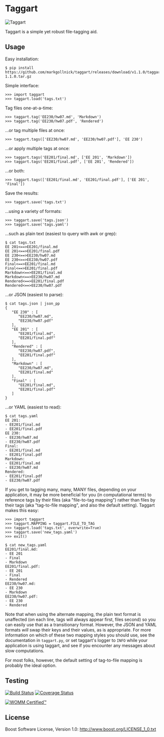 ﻿Taggart
=======

![Taggart](http://content.screencast.com/users/markgollnick/folders/Jing/media/31dd044b-f409-439d-947b-c9baa0499800/taggart.png)

Taggart is a simple yet robust file-tagging aid.


Usage
-----

Easy installation:

    $ pip install https://github.com/markgollnick/taggart/releases/download/v1.1.0/taggart-1.1.0.tar.gz

Simple interface:

    >>> import taggart
    >>> taggart.load('tags.txt')

Tag files one-at-a-time:

    >>> taggart.tag('EE230/hw07.md', 'Markdown')
    >>> taggart.tag('EE230/hw07.pdf', 'Rendered')

…or tag multiple files at once:

    >>> taggart.tags(['EE230/hw07.md', 'EE230/hw07.pdf'], 'EE 230')

…or apply multiple tags at once:

    >>> taggart.tags('EE201/final.md', ['EE 201', 'Markdown'])
    >>> taggart.tags('EE201/final.pdf', ['EE 201', 'Rendered'])

…or both:

    >>> taggart.tags(['EE201/final.md', 'EE201/final.pdf'], ['EE 201', 'Final'])

Save the results:

    >>> taggart.save('tags.txt')

…using a variety of formats:

    >>> taggart.save('tags.json')
    >>> taggart.save('tags.yaml')

…such as plain text (easiest to query with awk or grep):

    $ cat tags.txt
    EE 201<==>EE201/final.md
    EE 201<==>EE201/final.pdf
    EE 230<==>EE230/hw07.md
    EE 230<==>EE230/hw07.pdf
    Final<==>EE201/final.md
    Final<==>EE201/final.pdf
    Markdown<==>EE201/final.md
    Markdown<==>EE230/hw07.md
    Rendered<==>EE201/final.pdf
    Rendered<==>EE230/hw07.pdf

…or JSON (easiest to parse):

    $ cat tags.json | json_pp
    {
       "EE 230" : [
          "EE230/hw07.md",
          "EE230/hw07.pdf"
       ],
       "EE 201" : [
          "EE201/final.md",
          "EE201/final.pdf"
       ],
       "Rendered" : [
          "EE230/hw07.pdf",
          "EE201/final.pdf"
       ],
       "Markdown" : [
          "EE230/hw07.md",
          "EE201/final.md"
       ],
       "Final" : [
          "EE201/final.md",
          "EE201/final.pdf"
       ]
    }

…or YAML (easiest to read):

    $ cat tags.yaml
    EE 201:
    - EE201/final.md
    - EE201/final.pdf
    EE 230:
    - EE230/hw07.md
    - EE230/hw07.pdf
    Final:
    - EE201/final.md
    - EE201/final.pdf
    Markdown:
    - EE201/final.md
    - EE230/hw07.md
    Rendered:
    - EE201/final.pdf
    - EE230/hw07.pdf

If you get to tagging many, many, MANY files, depending on your application, it
may be more beneficial for you (in computational terms) to reference tags by
their files (aka "file-to-tag mapping") rather than files by their tags (aka
"tag-to-file mapping", and also the default setting). Taggart makes this easy:

    >>> import taggart
    >>> taggart.MAPPING = taggart.FILE_TO_TAG
    >>> taggart.load('tags.txt', overwrite=True)
    >>> taggart.save('new_tags.yaml')
    >>> exit()

    $ cat new_tags.yaml
    EE201/final.md:
    - EE 201
    - Final
    - Markdown
    EE201/final.pdf:
    - EE 201
    - Final
    - Rendered
    EE230/hw07.md:
    - EE 230
    - Markdown
    EE230/hw07.pdf:
    - EE 230
    - Rendered

Note that when using the alternate mapping, the plain text format is unaffected
(on each line, tags will always appear first, files second) so you can easily
use that as a transitionary format. However, the JSON and YAML formats *will*
swap their keys and their values, as is appropriate. For more information on
which of these two mapping styles you should use, see the documentation in
`taggart.py`, or set taggart's logger to `INFO` while your application is using
taggart, and see if you encounter any messages about slow computations.

For most folks, however, the default setting of tag-to-file mapping is probably
the ideal option.


Testing
-------

[![Build Status](https://travis-ci.org/markgollnick/taggart.svg?branch=master)](https://travis-ci.org/markgollnick/taggart)
[![Coverage Status](https://img.shields.io/coveralls/markgollnick/taggart.svg)](https://coveralls.io/r/markgollnick/taggart)

[![WOMM Certified™](http://content.screencast.com/users/markgollnick/folders/Jing/media/19ea7b38-4a94-450c-9190-3e5115ebe1c4/womm.png)](http://blog.codinghorror.com/the-works-on-my-machine-certification-program/)


License
-------

Boost Software License, Version 1.0: <http://www.boost.org/LICENSE_1_0.txt>
